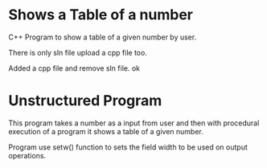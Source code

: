 # Shows a Table of a number
C++ Program to show a table of a given number by user. 

There is only sln file upload a cpp file too.

Added a cpp file and remove sln file.
ok

# Unstructured Program
This program takes a number as a input from user and then with procedural execution of a program 
it shows a table of a given number.

Program use setw() function to sets the field width to be used on output operations.
